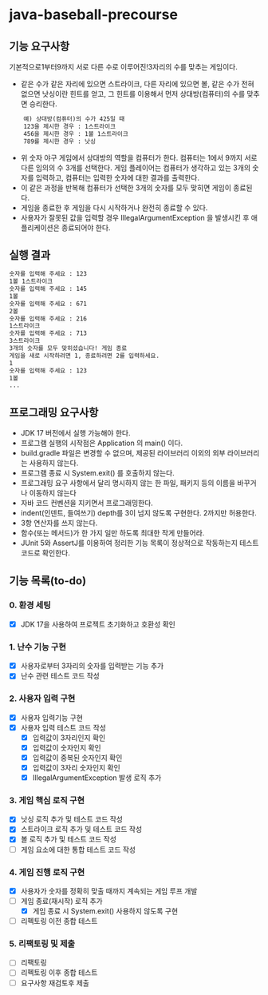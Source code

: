 # java-baseball-precourse
## 기능 요구사항
기본적으로1부터9까지 서로 다른 수로 이루어진!3자리의 수를 맞추는 게임이다.
- 같은 수가 같은 자리에 있으면 스트라이크, 다른 자리에 있으면 볼, 같은 수가 전혀 없으면 낫싱이란 힌트를 얻고, 그 힌트를 이용해서 먼저 상대방(컴퓨터)의
  수를 맞추면 승리한다.
```txt
    예) 상대방(컴퓨터)의 수가 425일 때
    123을 제시한 경우 : 1스트라이크
    456을 제시한 경우 : 1볼 1스트라이크
    789를 제시한 경우 : 낫싱
```
- 위 숫자 야구 게임에서 상대방의 역할을 컴퓨터가 한다. 컴퓨터는 1에서 9까지 서로 다른 임의의 수 3개를 선택한다. 게임 플레이어는 컴퓨터가 생각하고 있는 3개의 숫자를 입력하고, 컴퓨터는 입력한 숫자에 대한 결과를 출력한다. 
- 이 같은 과정을 반복해 컴퓨터가 선택한 3개의 숫자를 모두 맞히면 게임이 종료된다. 
- 게임을 종료한 후 게임을 다시 시작하거나 완전히 종료할 수 있다. 
- 사용자가 잘못된 값을 입력할 경우 IllegalArgumentException 을 발생시킨 후 애플리케이션은 종료되어야 한다.

## 실행 결과
```txt
숫자를 입력해 주세요 : 123
1볼 1스트라이크
숫자를 입력해 주세요 : 145
1볼
숫자를 입력해 주세요 : 671
2볼
숫자를 입력해 주세요 : 216
1스트라이크
숫자를 입력해 주세요 : 713
3스트라이크
3개의 숫자를 모두 맞히셨습니다! 게임 종료
게임을 새로 시작하려면 1, 종료하려면 2를 입력하세요.
1
숫자를 입력해 주세요 : 123
1볼
...
```
## 프로그래밍 요구사항
- JDK 17 버전에서 실행 가능해야 한다. 
- 프로그램 실행의 시작점은 Application 의 main() 이다. 
- build.gradle 파일은 변경할 수 없으며, 제공된 라이브러리 이외의 외부 라이브러리는 사용하지 않는다. 
- 프로그램 종료 시 System.exit() 를 호출하지 않는다. 
- 프로그래밍 요구 사항에서 달리 명시하지 않는 한 파일, 패키지 등의 이름을 바꾸거나 이동하지 않는다
- 자바 코드 컨벤션을 지키면서 프로그래밍한다.
- indent(인덴트, 들여쓰기) depth를 3이 넘지 않도록 구현한다. 2까지만 허용한다.
- 3항 연산자를 쓰지 않는다.
- 함수(또는 메서드)가 한 가지 일만 하도록 최대한 작게 만들어라.
- JUnit 5와 AssertJ를 이용하여 정리한 기능 목록이 정상적으로 작동하는지 테스트 코드로 확인한다.

## 기능 목록(to-do)
### 0. 환경 세팅
- [X] JDK 17을 사용하여 프로젝트 초기화하고 호환성 확인
### 1. 난수 기능 구현
- [X] 사용자로부터 3자리의 숫자를 입력받는 기능 추가
- [X] 난수 관련 테스트 코드 작성
### 2. 사용자 입력 구현
- [X] 사용자 입력기능 구현
- [X] 사용자 입력 테스트 코드 작성
  - [X] 입력값이 3자리인지 확인
  - [X] 입력값이 숫자인지 확인
  - [X] 입력값이 중복된 숫자인지 확인
  - [X] 입력값이 3자리 숫자인지 확인
  - [X] IllegalArgumentException 발생 로직 추가
### 3. 게임 핵심 로직 구현
- [X] 낫싱 로직 추가 및 테스트 코드 작성
- [X] 스트라이크 로직 추가 및 테스트 코드 작성
- [X] 볼 로직 추가 및 테스트 코드 작성
- [ ] 게임 요소에 대한 통합 테스트 코드 작성
### 4. 게임 진행 로직 구현
- [X] 사용자가 숫자를 정확히 맞출 때까지 계속되는 게임 루프 개발
- [ ] 게임 종료(재시작) 로직 추가
  - [X] 게임 종료 시 System.exit() 사용하지 않도록 구현 
- [ ] 리펙토링 이전 종합 테스트
### 5. 리팩토링 및 제출
- [ ] 리팩토링
- [ ] 리펙토링 이후 종합 테스트
- [ ] 요구사항 재검토후 제출